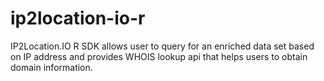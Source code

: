 # ip2location-io-r
IP2Location.IO R SDK allows user to query for an enriched data set based on IP address and provides WHOIS lookup api that helps users to obtain domain information.
